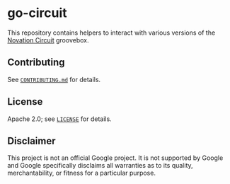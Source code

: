 # go-circuit

This repository contains helpers to interact with various versions of the [Novation Circuit](https://novationmusic.com/en/circuit) groovebox.

## Contributing

See [`CONTRIBUTING.md`](CONTRIBUTING.md) for details.

## License

Apache 2.0; see [`LICENSE`](LICENSE) for details.

## Disclaimer

This project is not an official Google project. It is not supported by
Google and Google specifically disclaims all warranties as to its quality,
merchantability, or fitness for a particular purpose.
